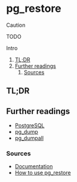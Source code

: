 # pg_restore

> [!caution]
> TODO

Intro

<!-- Remove this line to uncomment if used
## Table of contents <!-- omit in toc -->

1. [TL;DR](#tldr)
1. [Further readings](#further-readings)
   1. [Sources](#sources)

## TL;DR

<!-- Uncomment if used
<details>
  <summary>Setup</summary>

```sh
```

</details>
-->

<!-- Uncomment if used
<details>
  <summary>Usage</summary>

```sh
```

</details>
-->

<!-- Uncomment if used
<details>
  <summary>Real world use cases</summary>

```sh
```

</details>
-->

## Further readings

- [PostgreSQL]
- [pg_dump]
- [pg_dumpall]

### Sources

- [Documentation]
- [How to use pg_restore]

<!--
  Reference
  ═╬═Time══
  -->

<!-- In-article sections -->
<!-- Knowledge base -->
[pg_dump]: pg_dump.md
[pg_dumpall]: pg_dumpall.md
[PostgreSQL]: README.md

<!-- Files -->
<!-- Upstream -->
[Documentation]: https://www.postgresql.org/docs/current/app-pgrestore.html

<!-- Others -->
[How to use pg_restore]: https://postgres.ai/docs/postgres-howtos/database-administration/backup-recovery/how-to-use-pg-restore
